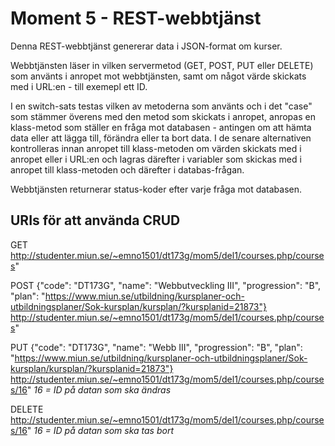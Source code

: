 # Moment 5 - REST-webbtjänst

Denna REST-webbtjänst genererar data i JSON-format om kurser.

Webbtjänsten läser in vilken servermetod (GET, POST, PUT eller DELETE) som använts i anropet mot webbtjänsten, samt om något värde skickats med i URL:en - till exemepl ett ID.

I en switch-sats testas vilken av metoderna som använts och i det "case" som stämmer överens med den metod som skickats i anropet, anropas en klass-metod som ställer en fråga mot databasen - antingen om att hämta data eller att lägga till, förändra eller ta bort data. I de senare alternativen kontrolleras innan anropet till klass-metoden om värden skickats med i anropet eller i URL:en och lagras därefter i variabler som skickas med i anropet till klass-metoden och därefter i databas-frågan.

Webbtjänsten returnerar status-koder efter varje fråga mot databasen.

## URIs för att använda CRUD

GET     http://studenter.miun.se/~emno1501/dt173g/mom5/del1/courses.php/courses"

POST    {"code": "DT173G", "name": "Webbutveckling III", "progression": "B", "plan": "https://www.miun.se/utbildning/kursplaner-och-utbildningsplaner/Sok-kursplan/kursplan/?kursplanid=21873"} http://studenter.miun.se/~emno1501/dt173g/mom5/del1/courses.php/courses"

PUT    {"code": "DT173G", "name": "Webb III", "progression": "B", "plan": "https://www.miun.se/utbildning/kursplaner-och-utbildningsplaner/Sok-kursplan/kursplan/?kursplanid=21873"} http://studenter.miun.se/~emno1501/dt173g/mom5/del1/courses.php/courses/16" *16 = ID på datan som ska ändras*

DELETE  http://studenter.miun.se/~emno1501/dt173g/mom5/del1/courses.php/courses/16" *16 = ID på datan som ska tas bort*